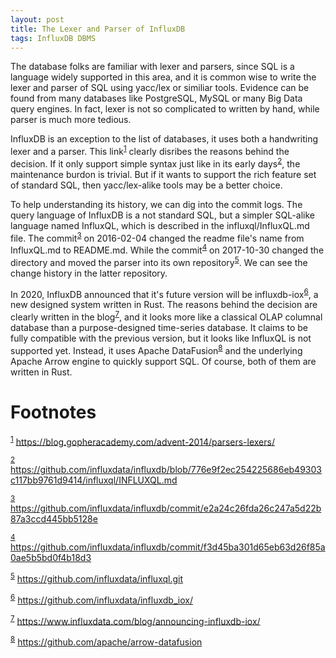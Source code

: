 ```yaml
---
layout: post
title: The Lexer and Parser of InfluxDB
tags: InfluxDB DBMS
---
```


The database folks are familiar with lexer and parsers, since SQL is a language 
widely supported in this area, and it is common wise to write the lexer and parser 
of SQL using yacc/lex or similiar tools. Evidence can be found from many databases
like PostgreSQL, MySQL or many Big Data query engines. In fact, lexer is 
not so complicated to written by hand, while parser is much more tedious. 

InfluxDB is an exception to the list of databases, it uses both a handwriting 
lexer and a parser. This link<sup><a id="fnr.1" class="footref" href="#fn.1">1</a></sup> clearly disribes the reasons behind the 
decision. If it only support simple syntax just like in its early days<sup><a id="fnr.2" class="footref" href="#fn.2">2</a></sup>, 
the maintenance burdon is trivial. But if it wants to support the rich feature 
set of standard SQL, then yacc/lex-alike tools may be a better choice.

To help understanding its history, we can dig into the commit logs. The query 
language of InfluxDB is a not standard SQL, but a simpler SQL-alike language 
named InfluxQL, which is described in the influxql/InfluxQL.md file. The
commit<sup><a id="fnr.3" class="footref" href="#fn.3">3</a></sup> on 2016-02-04 changed the readme file's name from InfluxQL.md to 
README.md. While the commit<sup><a id="fnr.4" class="footref" href="#fn.4">4</a></sup> on 2017-10-30 changed the directory 
and moved the parser into its own repository<sup><a id="fnr.5" class="footref" href="#fn.5">5</a></sup>. We can see the change
history in the latter repository.

In 2020, InfluxDB announced that it's future version will be influxdb-iox<sup><a id="fnr.6" class="footref" href="#fn.6">6</a></sup>,
a new designed system written in Rust. The reasons behind the decision are 
clearly written in the blog<sup><a id="fnr.7" class="footref" href="#fn.7">7</a></sup>, and it looks more like a classical OLAP
columnal database than a purpose-designed time-series database. It claims to 
be fully compatible with the previous version, but it looks like InfluxQL is 
not supported yet. Instead, it uses Apache DataFusion<sup><a id="fnr.8" class="footref" href="#fn.8">8</a></sup> and the underlying 
Apache Arrow engine to quickly support SQL. Of course, both of them are written 
in Rust.


# Footnotes

<sup><a id="fn.1" href="#fnr.1">1</a></sup> <https://blog.gopheracademy.com/advent-2014/parsers-lexers/>

<sup><a id="fn.2" href="#fnr.2">2</a></sup> <https://github.com/influxdata/influxdb/blob/776e9f2ec254225686eb49303c117bb9761d9414/influxql/INFLUXQL.md>

<sup><a id="fn.3" href="#fnr.3">3</a></sup> <https://github.com/influxdata/influxdb/commit/e2a24c26fda26c247a5d22b87a3ccd445bb5128e>

<sup><a id="fn.4" href="#fnr.4">4</a></sup> <https://github.com/influxdata/influxdb/commit/f3d45ba301d65eb63d26f85a0ae5b5bd0f4b18d3>

<sup><a id="fn.5" href="#fnr.5">5</a></sup> <https://github.com/influxdata/influxql.git>

<sup><a id="fn.6" href="#fnr.6">6</a></sup> <https://github.com/influxdata/influxdb_iox/>

<sup><a id="fn.7" href="#fnr.7">7</a></sup> <https://www.influxdata.com/blog/announcing-influxdb-iox/>

<sup><a id="fn.8" href="#fnr.8">8</a></sup> <https://github.com/apache/arrow-datafusion>

